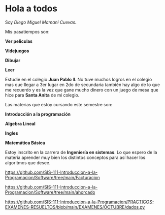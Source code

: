 # Hola a todos
Soy *Diego Miguel Mamani Cuevas*.

Mis pasatiempos son:

**Ver peliculas**

**Videjuegos**

**Dibujar**

**Leer**

Estudie en el colegio **Juan Pablo ll**.
No tuve muchos logros en el colegio mas que llegar a 3er lugar en 2do de secundaria también hay algo de lo que me recuerdo y es la vez que gane mucho dinero con un juego de mesa que hice para **Santa Anita** de mi colegio.

Las materias que estoy cursando este semestre son:

**Introducción a la programación**

**Algebra Lineal**

**Ingles**

**Matemática Básica**

Estoy inscrito en la carrera de **Ingeniería en sistemas**.
Lo que espero de la materia aprender muy bien los distintos conceptos para así hacer los algoritmos que desee.

https://github.com/SIS-111-Introduccion-a-la-Programacion/Software/tree/main/Facturacion

https://github.com/SIS-111-Introduccion-a-la-Programacion/Software/tree/main/ahorcado

https://github.com/SIS-111-Introduccion-a-la-Programacion/PRACTICOS-EXAMENES-RESUELTOS/blob/main/EXAMENES/OCTUBRE/dados.py
